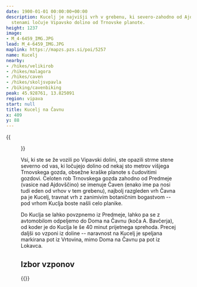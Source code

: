 ```yaml
---
date: 1900-01-01 00:00:00+00:00
description: Kucelj je najvišji vrh v grebenu, ki severo-zahodno od Ajdovščine s strmimi
  stenami ločuje Vipavsko dolino od Trnovske planote.
height: 1237
image:
- M_4-6459_IMG.JPG
lead: M_4-6459_IMG.JPG
maplink: https://mapzs.pzs.si/poi/5257
name: Kucelj
nearby:
- /hikes/velikirob
- /hikes/malagora
- /hikes/caven
- /hikes/skoljsvpavla
- /biking/cavenbiking
peak: 45.928761, 13.825091
region: vipava
start: null
title: Kucelj na Čavnu
x: 409
y: 88
---
```

{{<figure src="M_4-6459_IMG.JPG" caption="Pogled na Kucelj iz Vipavske doline">}}

Vsi, ki ste se že vozili po Vipavski dolini, ste opazili strme stene severno od vas, ki ločujejo dolino od nekaj sto metrov višjega Trnovskega gozda, obsežne kraške planote s čudovitimi gozdovi. Celoten rob Trnovskega gozda zahodno od Predmeje (vasice nad Ajdovščino) se imenuje Čaven (enako ime pa nosi tudi eden od vrhov v tem grebenu), najbolj razgleden vrh Čavna pa je Kucelj, travnat vrh z zanimivim botaničnim bogastvom -- pod vrhom Kuclja boste našli celo planike.

Do Kuclja se lahko povzpnemo iz Predmeje, lahko pa se z avtomobilom odpeljemo do Doma na Čavnu (koča A. Bavčerja), od koder je do Kuclja le še 40 minut prijetnega sprehoda. Precej daljši so vzponi iz doline -- naravnost na Kucelj je speljana markirana pot iz Vrtovina, mimo Doma na Čavnu pa pot iz Lokavca.

## Izbor vzponov

{{<multipath-hike-list>}}
